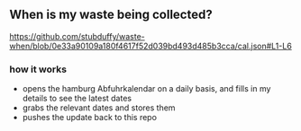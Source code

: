 ## When is my waste being collected?
  https://github.com/stubduffy/waste-when/blob/0e33a90109a180f4617f52d039bd493d485b3cca/cal.json#L1-L6
  
  ### how it works
  - opens the hamburg Abfuhrkalendar on a daily basis, and fills in my details to see the latest dates
  - grabs the relevant dates and stores them
  - pushes the update back to this repo
  
